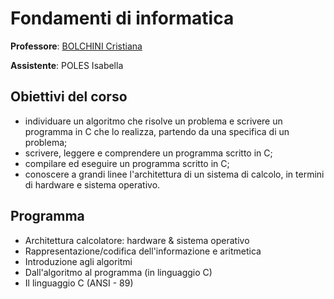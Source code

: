 # Fondamenti di informatica

**Professore**: [BOLCHINI Cristiana](https://bolchini.faculty.polimi.it/)

**Assistente**: POLES Isabella

## Obiettivi del corso

- individuare un algoritmo che risolve un problema e scrivere un programma in C che lo realizza, partendo da una specifica di un problema;
- scrivere, leggere e comprendere un programma scritto in C;
- compilare ed eseguire un programma scritto in C;
- conoscere a grandi linee l'architettura di un sistema di calcolo, in termini di hardware e sistema operativo.

## Programma

- Architettura calcolatore: hardware & sistema operativo
- Rappresentazione/codifica dell'informazione e aritmetica
- Introduzione agli algoritmi
- Dall'algoritmo al programma (in linguaggio C)
- Il linguaggio C (ANSI - 89)